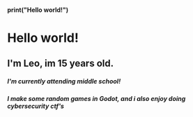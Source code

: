<!--<p align="center">
  <img align="center" src="https://github-readme-stats.vercel.app/api?username=LeoHP08&show_icons=true&theme=chartreuse-dark"/>
</p>-->
#### print("Hello world!")
# Hello world!
## I'm Leo, im 15 years old.
##### I'm currently attending middle school!
##### I make some random games in Godot, and i also enjoy doing cybersecurity ctf's
